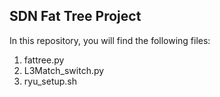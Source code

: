## SDN Fat Tree Project
In this repository, you will find the following files:
1. fattree.py
2. L3Match_switch.py
3. ryu_setup.sh

